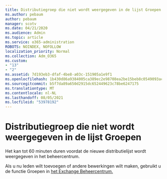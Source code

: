 ```yaml
---
title: Distributiegroep die niet wordt weergegeven in de lijst Groepen
ms.author: pebaum
author: pebaum
manager: scotv
ms.date: 04/21/2020
ms.audience: Admin
ms.topic: article
ms.service: o365-administration
ROBOTS: NOINDEX, NOFOLLOW
localization_priority: Normal
ms.collection: Adm_O365
ms.custom:
- "13"
- "2"
ms.assetid: 7d193eb3-dfaf-4be8-a03c-151905a1e9f1
ms.openlocfilehash: 1b430d86a9384005ca389ec2e98708ea2be15beb8c0549093acb829f90189d38
ms.sourcegitcommit: b5f7da89a650d2915dc652449623c78be6247175
ms.translationtype: MT
ms.contentlocale: nl-NL
ms.lasthandoff: 08/05/2021
ms.locfileid: "53978192"
---
```

# <a name="distribution-group-not-showing-in-groups-list"></a>Distributiegroep die niet wordt weergegeven in de lijst Groepen

Het kan tot 60 minuten duren voordat de nieuwe distributielijst wordt weergegeven in het beheercentrum.
  
Als u nu leden wilt toevoegen of andere bewerkingen wilt maken, gebruikt u de functie Groepen in [het Exchange Beheercentrum.](https://outlook.office365.com/ecp/?rfr=Admin_o365&amp;exsvurl=1)
  